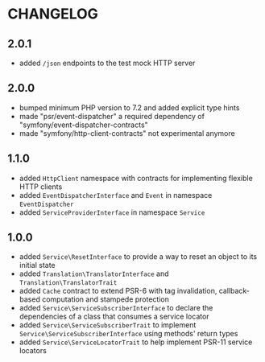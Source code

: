 CHANGELOG
=========

2.0.1
-----

 * added `/json` endpoints to the test mock HTTP server

2.0.0
-----

 * bumped minimum PHP version to 7.2 and added explicit type hints
 * made "psr/event-dispatcher" a required dependency of "symfony/event-dispatcher-contracts"
 * made "symfony/http-client-contracts" not experimental anymore

1.1.0
-----

 * added `HttpClient` namespace with contracts for implementing flexible HTTP clients
 * added `EventDispatcherInterface` and `Event` in namespace `EventDispatcher`
 * added `ServiceProviderInterface` in namespace `Service`

1.0.0
-----

 * added `Service\ResetInterface` to provide a way to reset an object to its initial state
 * added `Translation\TranslatorInterface` and `Translation\TranslatorTrait`
 * added `Cache` contract to extend PSR-6 with tag invalidation, callback-based computation and stampede protection
 * added `Service\ServiceSubscriberInterface` to declare the dependencies of a class that consumes a service locator
 * added `Service\ServiceSubscriberTrait` to implement `Service\ServiceSubscriberInterface` using methods' return types
 * added `Service\ServiceLocatorTrait` to help implement PSR-11 service locators
